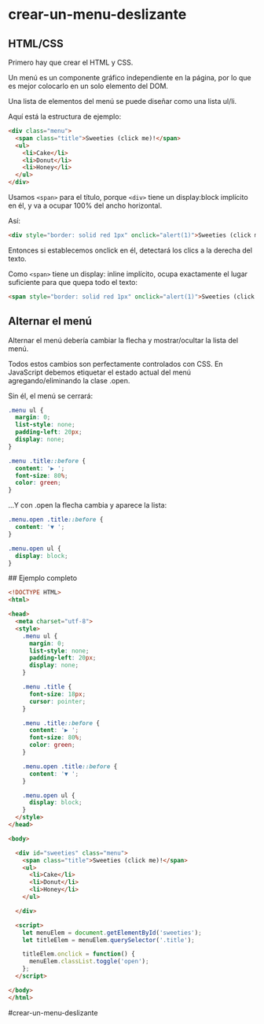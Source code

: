 # crear-un-menu-deslizante

## HTML/CSS

Primero hay que crear el HTML y CSS.

Un menú es un componente gráfico independiente en la página, por lo que es mejor colocarlo en un solo elemento del DOM.

Una lista de elementos del menú se puede diseñar como una lista ul/li.

Aquí está la estructura de ejemplo:

````html
<div class="menu">
  <span class="title">Sweeties (click me)!</span>
  <ul>
    <li>Cake</li>
    <li>Donut</li>
    <li>Honey</li>
  </ul>
</div>
````

Usamos `<span>` para el título, porque `<div>` tiene un display:block implícito en él, y va a ocupar 100% del ancho horizontal.

Así:

````html
<div style="border: solid red 1px" onclick="alert(1)">Sweeties (click me)!</div>
````

Entonces si establecemos onclick en él, detectará los clics a la derecha del texto.

Como `<span>` tiene un display: inline implícito, ocupa exactamente el lugar suficiente para que quepa todo el texto:

````html
<span style="border: solid red 1px" onclick="alert(1)">Sweeties (click me)!</span>
````

## Alternar el menú

Alternar el menú debería cambiar la flecha y mostrar/ocultar la lista del menú.

Todos estos cambios son perfectamente controlados con CSS. En JavaScript debemos etiquetar el estado actual del menú agregando/eliminando la clase .open.

Sin él, el menú se cerrará:

````css
.menu ul {
  margin: 0;
  list-style: none;
  padding-left: 20px;
  display: none;
}

.menu .title::before {
  content: '▶ ';
  font-size: 80%;
  color: green;
}
````

…Y con .open la flecha cambia y aparece la lista:

````css
.menu.open .title::before {
  content: '▼ ';
}

.menu.open ul {
  display: block;
}
````

## Ejemplo completo

````html
<!DOCTYPE HTML>
<html>

<head>
  <meta charset="utf-8">
  <style>
    .menu ul {
      margin: 0;
      list-style: none;
      padding-left: 20px;
      display: none;
    }

    .menu .title {
      font-size: 18px;
      cursor: pointer;
    }

    .menu .title::before {
      content: '▶ ';
      font-size: 80%;
      color: green;
    }

    .menu.open .title::before {
      content: '▼ ';
    }

    .menu.open ul {
      display: block;
    }
  </style>
</head>

<body>

  <div id="sweeties" class="menu">
    <span class="title">Sweeties (click me)!</span>
    <ul>
      <li>Cake</li>
      <li>Donut</li>
      <li>Honey</li>
    </ul>

  </div>

  <script>
    let menuElem = document.getElementById('sweeties');
    let titleElem = menuElem.querySelector('.title');

    titleElem.onclick = function() {
      menuElem.classList.toggle('open');
    };
  </script>

</body>
</html>
````


#crear-un-menu-deslizante
